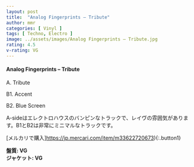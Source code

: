 ```yaml
---
layout: post
title:  "Analog Fingerprints – Tribute"
author: mmr
categories: [ Vinyl ]
tags: [ Techno, Electro ]
image: ../assets/images/Analog Fingerprints – Tribute.jpg
rating: 4.5
v-rating: VG
---
```


#### Analog Fingerprints – Tribute

A. Tribute

B1. Accent

B2. Blue Screen

A-sideはエレクトロハウスのバンピンなトラックで、レイヴの雰囲気があります。B1とB2は非常にミニマルなトラックです。

[メルカリで購入]https://jp.mercari.com/item/m33622720673){:.button1}


<div class="mt-4 mb-4 d-flex align-items-center">
<strong class="mr-1">盤質: VG</strong>
</div>
<div class="mt-4 mb-4 d-flex align-items-center">
<strong class="mr-1">ジャケット: VG</strong>
</div>
